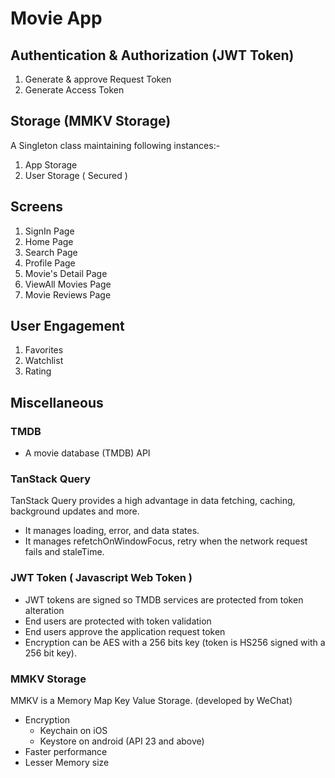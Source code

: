# Movie App

## Authentication & Authorization (JWT Token)

1. Generate & approve Request Token
2. Generate Access Token

## Storage (MMKV Storage)

A Singleton class maintaining following instances:-

1. App Storage
2. User Storage ( Secured )

## Screens

1. SignIn Page
2. Home Page
3. Search Page
4. Profile Page
5. Movie's Detail Page
6. ViewAll Movies Page
7. Movie Reviews Page

## User Engagement

1. Favorites
2. Watchlist
3. Rating

## Miscellaneous

### TMDB

- A movie database (TMDB) API

### TanStack Query

TanStack Query provides a high advantage in data fetching, caching, background updates and more.

- It manages loading, error, and data states.
- It manages refetchOnWindowFocus, retry when the network request fails and staleTime.

### JWT Token ( Javascript Web Token )

- JWT tokens are signed so TMDB services are protected from token alteration
- End users are protected with token validation
- End users approve the application request token
- Encryption can be AES with a 256 bits key (token is HS256 signed with a 256 bit key).

### MMKV Storage

MMKV is a Memory Map Key Value Storage.
(developed by WeChat)

- Encryption
  - Keychain on iOS
  - Keystore on android (API 23 and above)
- Faster performance
- Lesser Memory size
